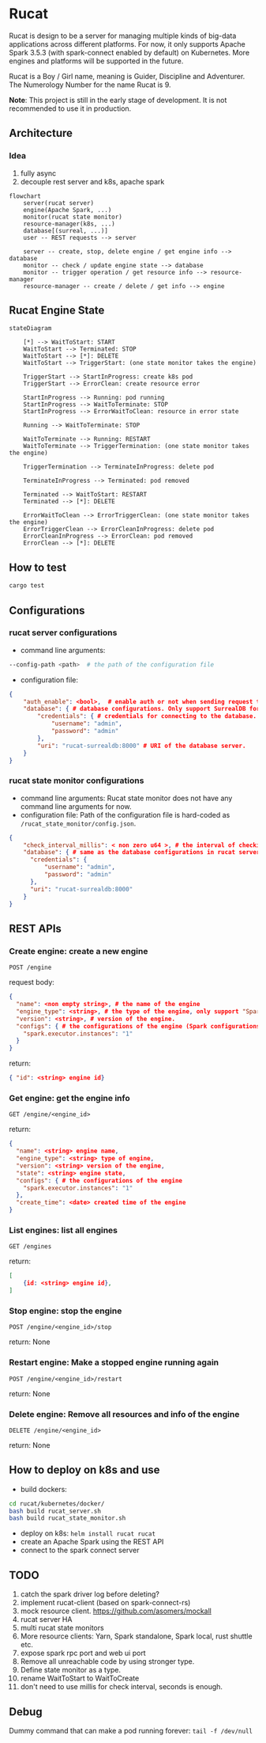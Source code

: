 # Rucat

Rucat is design to be a server for managing multiple kinds of big-data applications across different platforms.
For now, it only supports Apache Spark 3.5.3 (with spark-connect enabled by default) on Kubernetes. More engines and platforms will be supported in the future.

Rucat is a Boy / Girl name, meaning is Guider, Discipline and Adventurer. The Numerology Number for the name Rucat is 9.

**Note**: This project is still in the early stage of development. It is not recommended to use it in production.

## Architecture

### Idea

1. fully async
2. decouple rest server and k8s, apache spark

```mermaid
flowchart
    server(rucat server)
    engine(Apache Spark, ...)
    monitor(rucat state monitor)
    resource-manager(k8s, ...)
    database[(surreal, ...)]
    user -- REST requests --> server

    server -- create, stop, delete engine / get engine info --> database
    monitor -- check / update engine state --> database
    monitor -- trigger operation / get resource info --> resource-manager
    resource-manager -- create / delete / get info --> engine
```

## Rucat Engine State

```mermaid
stateDiagram

    [*] --> WaitToStart: START
    WaitToStart --> Terminated: STOP
    WaitToStart --> [*]: DELETE
    WaitToStart --> TriggerStart: (one state monitor takes the engine)

    TriggerStart --> StartInProgress: create k8s pod
    TriggerStart --> ErrorClean: create resource error

    StartInProgress --> Running: pod running
    StartInProgress --> WaitToTerminate: STOP
    StartInProgress --> ErrorWaitToClean: resource in error state

    Running --> WaitToTerminate: STOP

    WaitToTerminate --> Running: RESTART
    WaitToTerminate --> TriggerTermination: (one state monitor takes the engine)

    TriggerTermination --> TerminateInProgress: delete pod

    TerminateInProgress --> Terminated: pod removed

    Terminated --> WaitToStart: RESTART
    Terminated --> [*]: DELETE

    ErrorWaitToClean --> ErrorTriggerClean: (one state monitor takes the engine)
    ErrorTriggerClean --> ErrorCleanInProgress: delete pod
    ErrorCleanInProgress --> ErrorClean: pod removed
    ErrorClean --> [*]: DELETE
```

## How to test

```bash
cargo test
```

## Configurations

### rucat server configurations

- command line arguments:

```bash
--config-path <path>  # the path of the configuration file
```

- configuration file:

```json
{
    "auth_enable": <bool>,  # enable auth or not when sending request to rucat server. Only supported hard-coded username and password for now.
    "database": { # database configurations. Only support SurrealDB for now.
        "credentials": { # credentials for connecting to the database. Only supported hard-coded username and password for now.
            "username": "admin",
            "password": "admin"
        },
        "uri": "rucat-surrealdb:8000" # URI of the database server.
    }
}
```

### rucat state monitor configurations

- command line arguments: Rucat state monitor does not have any command line arguments for now.
- configuration file:
Path of the configuration file is hard-coded as `/rucat_state_monitor/config.json`.

```json
{
    "check_interval_millis": < non zero u64 >, # the interval of checking the engine state in milliseconds.
    "database": { # same as the database configurations in rucat server.
      "credentials": {
          "username": "admin",
          "password": "admin"
      },
      "uri": "rucat-surrealdb:8000"
    }
}
```

## REST APIs

### Create engine: create a new engine

```http
POST /engine
```

request body:

```json
{
  "name": <non empty string>, # the name of the engine
  "engine_type": <string>, # the type of the engine, only support "Spark" for now.
  "version": <string>, # version of the engine.
  "configs": { # the configurations of the engine (Spark configurations for now)
    "spark.executor.instances": "1"
  }
}
```

return:

```json
{ "id": <string> engine id}
```

### Get engine: get the engine info

```http
GET /engine/<engine_id>
```

return:

```json
{
  "name": <string> engine name,
  "engine_type": <string> type of engine,
  "version": <string> version of the engine,
  "state": <string> engine state,
  "configs": { # the configurations of the engine
    "spark.executor.instances": "1"
  },
  "create_time": <date> created time of the engine
}
```

### List engines: list all engines

```http
GET /engines
```

return:

```json
[
    {id: <string> engine id},
]
```

### Stop engine: stop the engine

```http
POST /engine/<engine_id>/stop
```

return: None

### Restart engine: Make a stopped engine running again

```http
POST /engine/<engine_id>/restart
```

return: None

### Delete engine: Remove all resources and info of the engine

```http
DELETE /engine/<engine_id>
```

return: None

## How to deploy on k8s and use

- build dockers:

```bash
cd rucat/kubernetes/docker/
bash build rucat_server.sh
bash build rucat_state_monitor.sh
```

- deploy on k8s: `helm install rucat rucat`
- create an Apache Spark using the REST API
- connect to the spark connect server

## TODO

1. catch the spark driver log before deleting?
2. implement rucat-client (based on spark-connect-rs)
3. mock resource client. <https://github.com/asomers/mockall>
4. rucat server HA
5. multi rucat state monitors
6. More resource clients: Yarn, Spark standalone, Spark local, rust shuttle etc.
7. expose spark rpc port and web ui port
8. Remove all unreachable code by using stronger type.
9. Define state monitor as a type.
10. rename WaitToStart to WaitToCreate
11. don't need to use millis for check interval, seconds is enough.

## Debug

Dummy command that can make a pod running forever: `tail -f /dev/null`
